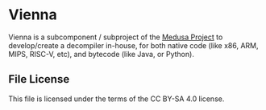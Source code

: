 # Vienna
Vienna is a subcomponent / subproject of the
[Medusa Project](https://medusa-re.org) to develop/create a decompiler in-house,
for both native code (like x86, ARM, MIPS, RISC-V, etc), and bytecode (like
Java, or Python).

## File License
This file is licensed under the terms of the CC BY-SA 4.0 license.
